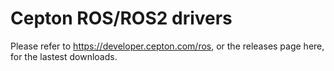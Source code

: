 # Cepton ROS/ROS2 drivers
Please refer to [<link>](https://developer.cepton.com/ros)https://developer.cepton.com/ros, or the releases page here, for the lastest downloads.
